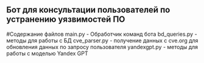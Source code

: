## Бот для консультации пользователей по устранению уязвимостей ПО
#Содержание файлов
main.py - Обработчик команд бота
bd_queries.py - методы для работы с БД
cve_parser.py - получение данных с cve.org для обновления данных по запросу пользователя
yandexgpt.py - методы для работы с моделью Yandex GPT
